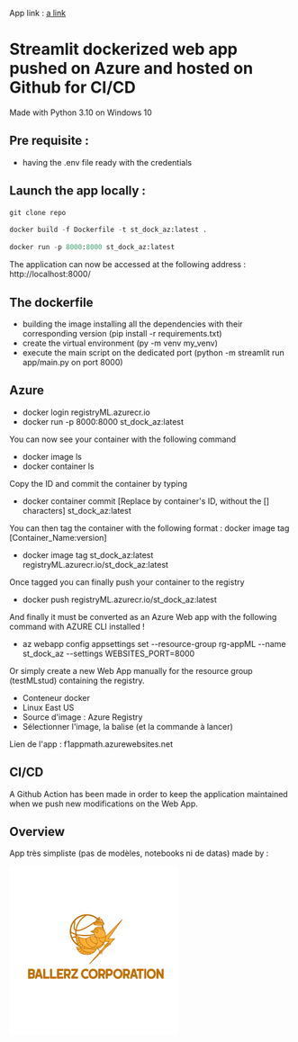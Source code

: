 App link : 
[a link](https://f1appmath.azurewebsites.net)

# Streamlit dockerized web app pushed on Azure and hosted on Github for CI/CD

Made with Python 3.10 on Windows 10

## Pre requisite :
- having the .env file ready with the credentials

## Launch the app locally :

```python
git clone repo
```

```python
docker build -f Dockerfile -t st_dock_az:latest . 
```

```python
docker run -p 8000:8000 st_dock_az:latest
```

The application can now be accessed at the following address : 
http://localhost:8000/

## The dockerfile
- building the image installing all the dependencies with their corresponding version (pip install -r requirements.txt)
- create the virtual environment (py -m venv my_venv)
- execute the main script on the dedicated port (python -m streamlit run app/main.py on port 8000)

## Azure 

- docker login registryML.azurecr.io  
- docker run -p 8000:8000 st_dock_az:latest

You can now see your container with the following command
- docker image ls
- docker container ls

Copy the ID and commit the container by typing
- docker container commit [Replace by container's ID, without the [] characters] st_dock_az:latest

You can then tag the container with the following format : docker image tag [Container_Name:version] 
- docker image tag st_dock_az:latest registryML.azurecr.io/st_dock_az:latest

Once tagged you can finally push your container to the registry
- docker push registryML.azurecr.io/st_dock_az:latest

And finally it must be converted as an Azure Web app with the following command with AZURE CLI installed !

- az webapp config appsettings set --resource-group rg-appML --name st_dock_az --settings WEBSITES_PORT=8000

Or simply create a new Web App manually for the resource group (testMLstud) containing the registry.
- Conteneur docker
- Linux East US
- Source d'image : Azure Registry
- Sélectionner l'image, la balise (et la commande à lancer)

Lien de l'app : f1appmath.azurewebsites.net

## CI/CD

A Github Action has been made in order to keep the application maintained when we push new modifications on the Web App.

## Overview

App très simpliste (pas de modèles, notebooks ni de datas) made by :

<img src="assets/ballerz.png" alt="logo" hight="300" width="300"/>
